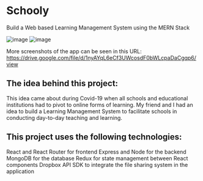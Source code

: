 # Schooly
Build a Web based Learning Management System using the MERN Stack

![image](https://github.com/DanWijaya/Schooly/assets/32335870/2addd74d-0f6c-4e00-8754-30028429ddf7)
![image](https://github.com/DanWijaya/Schooly/assets/32335870/952c9197-a0cb-4322-a91d-11b72c0766cd)

More screenshots of the app can be seen in this URL: https://drive.google.com/file/d/1nyAYqL6eCf3UWcosdF0bWLcpaDaCgqp6/view 

## The idea behind this project: 
This idea came about during Covid-19 when all schools and educational institutions had to pivot to online forms of learning. 
My friend and I had an idea to build a Learning Management System to facilitate schools in conducting day-to-day teaching and learning.

## This project uses the following technologies:

React and React Router for frontend
Express and Node for the backend
MongoDB for the database
Redux for state management between React components
Dropbox API SDK to integrate the file sharing system in the application





